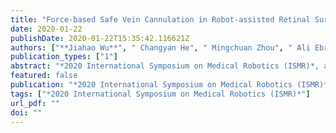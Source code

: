 ```yaml
---
title: "Force-based Safe Vein Cannulation in Robot-assisted Retinal Surgery: A Preliminary Study"
date: 2020-01-22
publishDate: 2020-01-22T15:35:42.116621Z
authors: ["**Jiahao Wu**", " Changyan He", " Mingchuan Zhou", " Ali Ebrahimi", " Muller Urias", " Niravkumar Patel", " Yunhui Liu", " Peter Gehlbach", " Ioan I Iordachita"]
publication_types: ["1"]
abstract: "*2020 International Symposium on Medical Robotics (ISMR)*, accepted"
featured: false
publication: "*2020 International Symposium on Medical Robotics (ISMR)*"
tags: ["*2020 International Symposium on Medical Robotics (ISMR)*"]
url_pdf: ""
doi: ""
---
```

